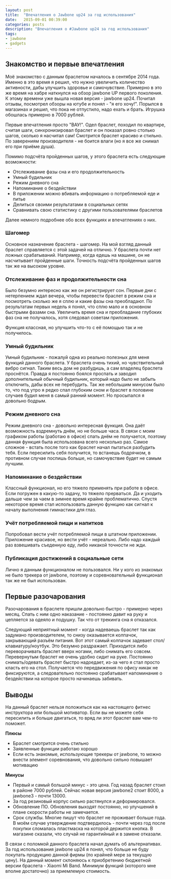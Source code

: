 ```yaml
---
layout: post
title:  "Впечатления о Jawbone up24 за год использования"
date:   2015-09-01 00:39:00
categories: posts
description: "Впечатления о #Jawbone up24 за год использования"
tags:
- jawbone
- gadgets
---
```


## Знакомство и первые впечатления

Моё знакомство с данным браслетом началось в сентябре 2014 года. Именно в это время я решил, что нужно увеличить количество активности, дабы улучшить здоровье и самочувствие.
Примерно в это же время на хабре наткнулся на обзор jawbone UP первого поколения. К этому времени уже вышла новая версия - jawbone up24. Почитал отзывы, посмотрел обзоры на ютубе 
и понял - "я его хочу!". Порылся в магазинах и решил, что пока не отпустило, надо ехать и брать. Игрушка обошлась примерно в 7000 рублей.

Первые впечатления просто "ВАУ!". Одел браслет, походил по квартире, считая шаги, синхронизировал браслет и он показал ровно столько шагов, сколько я насчитал сам!
Смотрится браслет красиво и стильно. По заверениям производителя - не боится влаги (но я все же снимал его при приёме душа).

Помимо подсчёта пройденных шагов, у этого браслета есть следующие возможности:

* Отслеживание фазы сна и его продолжительность
* Умный будильник
* Режим дневного сна
* Напоминание о бездействии
* В приложении можно вбивать информацию о потребляемой еде и питье
* Делиться своими результатами в социальных сетях
* Сравнивать свою статистику с другими пользователями браслетов

Далее немного подробнее обо всех функциях и впечатлениях о них.

<!--more-->

### Шагомер

Основное назначение браслета - шагомер. На мой взгляд данный браслет справляется с этой задачей на отлично. У браслета почти нет ложных срабатываний. Например, когда едешь на машине, 
он не насчитывает пройденные шаги. Точность подсчёта пройденных шагов так же на высоком уровне.

### Отслеживание фаз и продолжительности сна

Было безумно интересно как же он регистрирует сон. Первые дни с нетерпением ждал вечера, чтобы перевести браслет в режим сна и посмотреть сколько же я сплю и какие фазы сна преобладают.
По результатам первых недель я понял, что сплю мало и в основном быстрыми фазами сна. Увеличить время сна и преобладание глубоких фаз сна не получалось, хотя следовал советам приложения.

Функция классная, но улучшить что-то с её помощью так и не получилось. 

### Умный будильник

Умный будильник - пожалуй одна из реально полезных для меня функций данного браслета. У браслета очень тихий, но чувствительный вибро сигнал. Таким весь дом не разбудишь, а сам владелец
браслета проснётся. Правда я постоянно боялся проспать и заводил дополнительный обычный будильник, который надо было не забыть отключить, дабы всех не перебудить.
Так же небольшим минусом было то, что под утро я редко спал глубоким сном и браслет в половине случаев будил меня в самый ранний момент. Но просыпался я довольно бодрым.

### Режим дневного сна

Режим дневного сна - довольно интересная функция. Она даёт возможность вздремнуть днём, но не больше часа. В связи с моим графиком работы (работаю в офисе) спать днём не получается, 
поэтому данная функция была использована всего несколько раз. Самое сложное - встать после того как браслет начал пытаться разбудить тебя. Если пересилить себя получится, 
то встанешь бодрячком, в противном случае поспишь больше, но самочувствие будет не самым лучшим.

### Напоминание о бездействии

Классный функционал, но его тяжело применять при работе в офисе. Если погружен в какую-то задачу, то тяжело прерваться. Да и уходить дальше чем за чаем в зимнее время крайне 
проблематично. Спустя некоторое время стал использовать данную функцию как сигнал к началу выполнения гимнастики для глаз.

### Учёт потребляемой пищи и напитков

Попробовал вести учёт потребляемой пищи в штатном приложении. Приложение красивое, но вести учёт - нереально. Либо надо каждый раз взвешивать съеденную еду, либо никакой 
точности не жди.

### Публикация достижений в социальные сети

Лично я данным функционалом не пользовался. Ни у кого из знакомых не было трекера от jawbone, поэтому и соревновательный функционал так же не был использован.

## Первые разочарования

Разочарования в браслете пришли довольно быстро - примерно через месяц. Спать с ним одно наказание - постоянно давит на руку и цепляется за одеяло и подушку. 
Так что от трекинга сна я отказался.

Следующий неприятный момент - когда надеваешь браслет так как задумано производителем, то снизу оказывается колпачок, закрывающий разъём питания. Вот этот 
самый колпачок задевает стол/клавиатуру/ноутбук. Это безумно раздражает. Приходится либо переворачивать браслет вверх ногами, либо снимать его совсем. Перевернутым браслет не очень
удобно сидит на руке. Постоянно снимать/одевать браслет быстро надоедает, из-за чего я стал просто класть его на стол. Получается что передвижения по офису никак не фиксируются, а 
следовательно постоянно срабатывает напоминание о бездействии на которое просто начинаешь забивать.

## Выводы

На данный браслет нельзя положиться как на настоящего фитнес инструктора или большой мотиватор. Если вы не можете себя пересилить и больше двигаться, то вряд ли этот браслет вам чем-то 
поможет.

**Плюсы**

* Браслет смотрится очень стильно
* Заявленные функции работаю хорошо
* Если есть знакомые, использующие трекеры от jawbone, то можно внести элемент соревнования, что довольно сильно повышает мотивацию

**Минусы**

* Первый и самый большой минус - это цена. Год назад браслет стоил в районе 7000 рублей. Сейчас новая версия jawbone2 стоит 8000,  а jawbone3 - почти 13000.
* За год резиновый корпус сильно растянулся и деформировался.
* Обновление ПО. Обновления выходят постоянно, но улучшений в плане скорости работы не замечается.
* Срок службы. Многие пишут что браслет не проживает больше года. В моём случае утверждение подтвердилось - почти через год после покупки сломалась пластмаска на которой держится кнопка. В магазине сказали, что случай не гарантийный и в замене отказали.

В связи с поломкой данного браслета начал думать об альтернативах. За год использования jawbone up24 я понял, что больше не буду покупать продукцию данной фирмы (по крайней мере за 
текущую цену). На данный момент склоняюсь к приобретению бюджетной версии браслета - Xiaomi Mi Band. Минимум функций (которого мне вполне достаточно) за приемлемую стоимость.